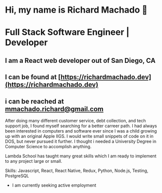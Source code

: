 # Hi, my name is  Richard Machado :tada:
# Full Stack Software Engineer | Developer

## I am a React web developer out of San Diego, CA

## I can be found at [https://richardmachado.dev](https://richardmachado.dev)

## i can be reached at mmachado.richard@gmail.com

After doing many different customer service, debt collection, and tech support job, I found myself searching for a better carreer path. I had always been interested in computers and software ever since I was a child growing up with an original Apple IIGS. I would write small snippets of code on it in DOS, but never pursued it further. I thought i needed a University Degree in Computer Science to accomplish anything.

Lambda School has taught many great skills which I am ready to implement to any project large or small.

Skills: Javascript, React, React Native, Redux, Python, Node.js, Testing, PostgreSQL

* I am currently seeking active employment